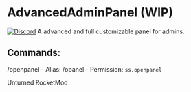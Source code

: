 # AdvancedAdminPanel (WIP)
[![Discord](https://img.shields.io/discord/726339892933558442?label=Discord%20Chat&logo=discord&style=flat-square)](https://discord.com/invite/wMrPygv)
A advanced and full customizable panel for admins.

## Commands:
/openpanel - Alias: /opanel - Permission: `ss.openpanel`

Unturned RocketMod
